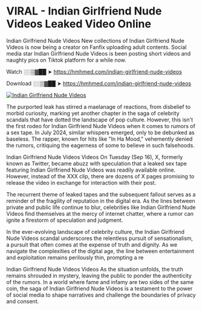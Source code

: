 # VIRAL - Indian Girlfriend Nude Videos Leaked Video Online

Indian Girlfriend Nude Videos New collections of Indian Girlfriend Nude Videos is now being a creator on Fanfix uploading adult contents. Social media star Indian Girlfriend Nude Videos is been posting short videos and naughty pics on Tiktok platform for a while now.

Watch ░░▒▓██ ➤ https://hmhmed.com/indian-girlfriend-nude-videos

Download ░░▒▓██ ➤ https://hmhmed.com/indian-girlfriend-nude-videos

[![Indian Girlfriend Nude Videos](https://i.imgur.com/dJHk4Zq.gif)](https://hmhmed.com/indian-girlfriend-nude-videos)

The purported leak has stirred a maelanage of reactions, from disbelief to morbid curiosity, marking yet another chapter in the saga of celebrity scandals that have dotted the landscape of pop culture. However, this isn't the first rodeo for Indian Girlfriend Nude Videos when it comes to rumors of a sex tape. In July 2024, similar whispers emerged, only to be debunked as baseless. The rapper, known for hits like "In Ha Mood," vehemently denied the rumors, critiquing the eagerness of some to believe in such falsehoods.

Indian Girlfriend Nude Videos Videos
On Tuesday (Sep 16), X, formerly known as Twitter, became abuzz with speculation that a leaked sex tape featuring Indian Girlfriend Nude Videos was readily available online. However, instead of the XXX clip, there are dozens of X pages promising to release the video in exchange for interaction with their post.

The recurrent theme of leaked tapes and the subsequent fallout serves as a reminder of the fragility of reputation in the digital era. As the lines between private and public life continue to blur, celebrities like Indian Girlfriend Nude Videos find themselves at the mercy of internet chatter, where a rumor can ignite a firestorm of speculation and judgment.

In the ever-evolving landscape of celebrity culture, the Indian Girlfriend Nude Videos scandal underscores the relentless pursuit of sensationalism, a pursuit that often comes at the expense of truth and dignity. As we navigate the complexities of the digital age, the line between entertainment and exploitation remains perilously thin, prompting a re

Indian Girlfriend Nude Videos Videos
As the situation unfolds, the truth remains shrouded in mystery, leaving the public to ponder the authenticity of the rumors. In a world where fame and infamy are two sides of the same coin, the saga of Indian Girlfriend Nude Videos is a testament to the power of social media to shape narratives and challenge the boundaries of privacy and consent.